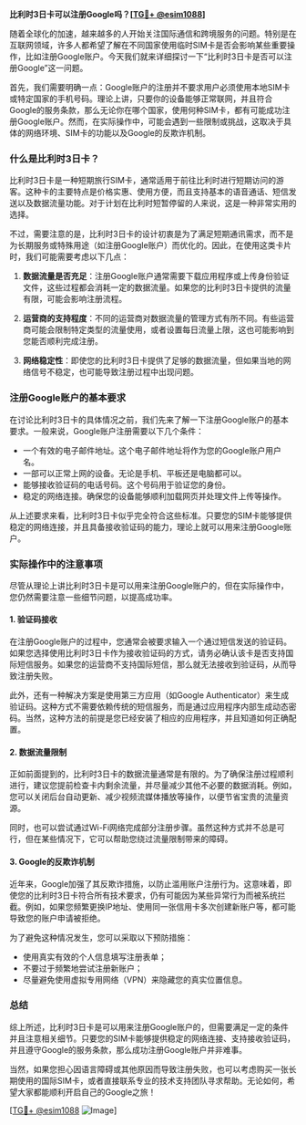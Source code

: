 **比利时3日卡可以注册Google吗？[[TG💪+ @esim1088](https://t.me/s/esim1088)]**

随着全球化的加速，越来越多的人开始关注国际通信和跨境服务的问题。特别是在互联网领域，许多人都希望了解在不同国家使用临时SIM卡是否会影响某些重要操作，比如注册Google账户。今天我们就来详细探讨一下“比利时3日卡是否可以注册Google”这一问题。

首先，我们需要明确一点：Google账户的注册并不要求用户必须使用本地SIM卡或特定国家的手机号码。理论上讲，只要你的设备能够正常联网，并且符合Google的服务条款，那么无论你在哪个国家，使用何种SIM卡，都有可能成功注册Google账户。然而，在实际操作中，可能会遇到一些限制或挑战，这取决于具体的网络环境、SIM卡的功能以及Google的反欺诈机制。

### 什么是比利时3日卡？

比利时3日卡是一种短期旅行SIM卡，通常适用于前往比利时进行短期访问的游客。这种卡的主要特点是价格实惠、使用方便，而且支持基本的语音通话、短信发送以及数据流量功能。对于计划在比利时短暂停留的人来说，这是一种非常实用的选择。

不过，需要注意的是，比利时3日卡的设计初衷是为了满足短期通讯需求，而不是为长期服务或特殊用途（如注册Google账户）而优化的。因此，在使用这类卡片时，我们可能需要考虑以下几点：

1. **数据流量是否充足**：注册Google账户通常需要下载应用程序或上传身份验证文件，这些过程都会消耗一定的数据流量。如果您的比利时3日卡提供的流量有限，可能会影响注册流程。
   
2. **运营商的支持程度**：不同的运营商对数据流量的管理方式有所不同。有些运营商可能会限制特定类型的流量使用，或者设置每日流量上限，这也可能影响到您能否顺利完成注册。

3. **网络稳定性**：即使您的比利时3日卡提供了足够的数据流量，但如果当地的网络信号不稳定，也可能导致注册过程中出现问题。

### 注册Google账户的基本要求

在讨论比利时3日卡的具体情况之前，我们先来了解一下注册Google账户的基本要求。一般来说，Google账户注册需要以下几个条件：

- 一个有效的电子邮件地址。这个电子邮件地址将作为您的Google账户用户名。
- 一部可以正常上网的设备。无论是手机、平板还是电脑都可以。
- 能够接收验证码的电话号码。这个号码用于验证您的身份。
- 稳定的网络连接。确保您的设备能够顺利加载网页并处理文件上传等操作。

从上述要求来看，比利时3日卡似乎完全符合这些标准。只要您的SIM卡能够提供稳定的网络连接，并且具备接收验证码的能力，理论上就可以用来注册Google账户。

### 实际操作中的注意事项

尽管从理论上讲比利时3日卡是可以用来注册Google账户的，但在实际操作中，您仍然需要注意一些细节问题，以提高成功率。

#### 1. 验证码接收

在注册Google账户的过程中，您通常会被要求输入一个通过短信发送的验证码。如果您选择使用比利时3日卡作为接收验证码的方式，请务必确认该卡是否支持国际短信服务。如果您的运营商不支持国际短信，那么就无法接收到验证码，从而导致注册失败。

此外，还有一种解决方案是使用第三方应用（如Google Authenticator）来生成验证码。这种方式不需要依赖传统的短信服务，而是通过应用程序内部生成动态密码。当然，这种方法的前提是您已经安装了相应的应用程序，并且知道如何正确配置。

#### 2. 数据流量限制

正如前面提到的，比利时3日卡的数据流量通常是有限的。为了确保注册过程顺利进行，建议您提前检查卡内剩余流量，并尽量减少其他不必要的数据消耗。例如，您可以关闭后台自动更新、减少视频流媒体播放等操作，以便节省宝贵的流量资源。

同时，也可以尝试通过Wi-Fi网络完成部分注册步骤。虽然这种方式并不总是可行，但在某些情况下，它可以帮助您绕过流量限制带来的障碍。

#### 3. Google的反欺诈机制

近年来，Google加强了其反欺诈措施，以防止滥用账户注册行为。这意味着，即使您的比利时3日卡符合所有技术要求，仍有可能因为某些异常行为而被系统拦截。例如，如果您频繁更换IP地址、使用同一张信用卡多次创建新账户等，都可能导致您的账户申请被拒绝。

为了避免这种情况发生，您可以采取以下预防措施：
- 使用真实有效的个人信息填写注册表单；
- 不要过于频繁地尝试注册新账户；
- 尽量避免使用虚拟专用网络（VPN）来隐藏您的真实位置信息。

### 总结

综上所述，比利时3日卡是可以用来注册Google账户的，但需要满足一定的条件并且注意相关细节。只要您的SIM卡能够提供稳定的网络连接、支持接收验证码，并且遵守Google的服务条款，那么成功注册Google账户并非难事。

当然，如果您担心因语言障碍或其他原因而导致注册失败，也可以考虑购买一张长期使用的国际SIM卡，或者直接联系专业的技术支持团队寻求帮助。无论如何，希望大家都能顺利开启自己的Google之旅！

[[TG💪+ @esim1088](https://t.me/s/esim1088) ![Image](https://i.postimg.cc/4NQfJmqS/Snipaste-2025-05-13-00-14-12.png)]